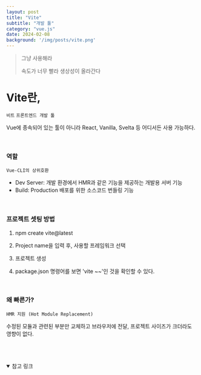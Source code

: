 ```yaml
---
layout: post
title: "Vite"
subtitle: "개발 툴"
category: "vue.js"
date: 2024-02-08
background: '/img/posts/vite.png'
---
```



> 그냥 사용해라
>
> 속도가 너무 빨라 생상성이 올라간다

# Vite란, 

`비트` `프론트엔드 개발 툴` 

Vue에 종속되어 있는 툴이 아니라 React, Vanilla, Svelta 등 어디서든 사용 가능하다.

<br>

### 역할
`Vue-CLI의 상위호환`

- Dev Server: 개발 환경에서 HMR과 같은 기능을 제공하는 개발용 서버 기능
- Build: Production 배포를 위한 소스코드 번들링 기능

<br>

### 프로젝트 셋팅 방법

1. npm create vite@latest

2. Project name을 입력 후, 사용할 프레임워크 선택

3. 프로젝트 생성

4. package.json 명령어를 보면 'vite ~~'인 것을 확인할 수 있다.

<br>

### 왜 빠른가?

`HMR 지원 (Hot Module Replacement)`

수정된 모듈과 관련된 부분만 교체하고 브라우저에 전달, 프로젝트 사이즈가 크더라도 영향이 없다.

<br> 
<br> 
<br>


<details open="open">
<summary>참고 링크</summary>
<div markdown="1">
<https://analogcode.tistory.com/39>
<div>
